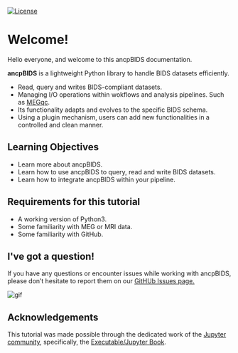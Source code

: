 [![License](https://img.shields.io/github/license/peerherholz/workshop_weizmann)](https://github.com/PeerHerholz/workshop_weizmann)

# Welcome!

Hello everyone, and welcome to this ancpBIDS documentation.

**ancpBIDS** is a lightweight Python library to handle BIDS datasets efficiently. 
* Read, query and writes BIDS-compliant datasets.
* Managing I/O operations within wokflows and analysis pipelines. Such as [MEGqc](https://github.com/ANCPLabOldenburg/MEGqc).
* Its functionality adapts and evolves to the specific BIDS schema.
* Using a plugin mechanism, users can add new functionalities in a controlled and clean manner.

## Learning Objectives
- Learn more about ancpBIDS.
- Learn how to use ancpBIDS to query, read and write BIDS datasets.
- Learn how to integrate ancpBIDS within your pipeline.

## Requirements for this tutorial
- A working version of Python3.
- Some familiarity with MEG or MRI data.
- Some familiarity with GitHub.

## I've got a question!

If you have any questions or encounter issues  while working with ancpBIDS, please don’t hesitate to report them on our [GitHUb Issues page.](https://github.com/ANCPLabOldenburg/ancp-bids/issues)

![gif](https://cdn.dribbble.com/userupload/27069479/file/original-27ffd4263bacaaacf46e43427621e890.gif)

## Acknowledgements

 This tutorial was made possible through the dedicated work of the [Jupyter community](https://jupyter.org/community), specifically, the [Executable/Jupyter Book](https://executablebooks.org/en/latest/).

